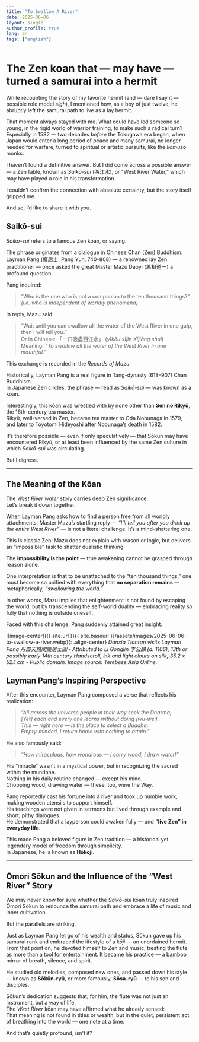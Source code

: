 ```yaml
---
title: "To Swallow A River"
date: 2025-06-06
layout: single
author_profile: true
lang: en
tags: ["english"]
---
```


# The Zen koan that — may have — turned a samurai into a hermit

While recounting the story of my favorite hermit (and — dare I say it — possible role model *sigh*), I mentioned how, as a boy of just twelve, he abruptly left the samurai path to live as a lay hermit.

That moment always stayed with me. What could have led someone so young, in the rigid world of warrior training, to make such a radical turn? Especially in 1582 — two decades *before* the Tokugawa era began, when Japan would enter a long period of peace and many samurai, no longer needed for warfare, turned to spiritual or artistic pursuits, like the *komusō* monks.

I haven’t found a definitive answer. But I did come across a possible answer — a Zen fable, known as *Saikō-sui* (西江水), or “West River Water,” which may have played a role in his transformation.

I couldn’t confirm the connection with absolute certainty, but the story itself gripped me.

And so, I’d like to share it with you.


## Saikō-sui

*Saikō-sui* refers to a famous Zen kōan, or saying.

The phrase originates from a dialogue in Chinese Chan (Zen) Buddhism: Layman Pang (龐居士, Pang Yun, 740–808) — a renowned lay Zen practitioner — once asked the great Master Mazu Daoyi (馬祖道一) a profound question.

Pang inquired:

> “Who is the one who is not a companion to the ten thousand things?”  
> *(i.e. who is independent of worldly phenomena)*

In reply, Mazu said:

> “Wait until you can swallow all the water of the West River in one gulp, then I will tell you.”  
> Or in Chinese: 「一口吸盡西江水」 (*yīkǒu xījìn Xījiāng shuǐ*)  
> Meaning: *“To swallow all the water of the West River in one mouthful.”*

This exchange is recorded in the *Records of Mazu*.

Historically, Layman Pang is a real figure in Tang-dynasty (618–907) Chan Buddhism.  
In Japanese Zen circles, the phrase — read as *Saikō-sui* — was known as a kōan.

Interestingly, this kōan was wrestled with by none other than **Sen no Rikyū**, the 16th-century tea master.  
Rikyū, well-versed in Zen, became tea master to Oda Nobunaga in 1579, and later to Toyotomi Hideyoshi after Nobunaga’s death in 1582.

It’s therefore possible — even if only speculatively — that Sōkun may have encountered Rikyū, or at least been influenced by the same Zen culture in which *Saikō-sui* was circulating.

But I digress.

---

## The Meaning of the Kōan

The *West River water* story carries deep Zen significance.  
Let’s break it down together.

When Layman Pang asks how to find a person free from all worldly attachments, Master Mazu’s startling reply — *“I’ll tell you after you drink up the entire West River”* — is not a literal challenge. It’s a mind-shattering one.

This is classic Zen: Mazu does not explain with reason or logic, but delivers an “impossible” task to shatter dualistic thinking.

The **impossibility is the point** — true awakening cannot be grasped through reason alone.

One interpretation is that to be unattached to the “ten thousand things,” one must become so unified with everything that **no separation remains** — metaphorically, *“swallowing the world.”*

In other words, Mazu implies that enlightenment is not found by escaping the world, but by transcending the self-world duality — embracing reality so fully that nothing is outside oneself.

Faced with this challenge, Pang suddenly attained great insight.

![image-center]({{ site.url }}{{ site.baseurl }}/assets/images/2025-06-06-to-swallow-a-river.webp){: .align-center}
*Danxia Tianran visits Layman Pang 丹霞天然問龐居士圖 - Attributed to Li Gonglin 李公麟 (d. 1106), 13th or possibly early 14th century
Handscroll, ink and light clours on silk, 35.2 x 52.1 cm - Public domain.
Image source: Terebess Asia Online.*


## Layman Pang’s Inspiring Perspective

After this encounter, Layman Pang composed a verse that reflects his realization:

> *“All across the universe people in their way seek the Dharma;*  
> *[Yet] each and every one learns without doing (wu-wei).*  
> *This — right here — is the place to select a Buddha;*  
> *Empty-minded, I return home with nothing to attain.”*

He also famously said:

> *“How miraculous, how wondrous — I carry wood, I draw water!”*

His “miracle” wasn’t in a mystical power, but in recognizing the sacred within the mundane.  
Nothing in his daily routine changed — except his mind.  
Chopping wood, drawing water — these, too, were the Way.

Pang reportedly cast his fortune into a river and took up humble work, making wooden utensils to support himself.  
His teachings were not given in sermons but lived through example and short, pithy dialogues.  
He demonstrated that a layperson could awaken fully — and **“live Zen” in everyday life**.

This made Pang a beloved figure in Zen tradition — a historical yet legendary model of freedom through simplicity.  
In Japanese, he is known as **Hōkoji**.

---

## Ōmori Sōkun and the Influence of the “West River” Story

We may never know for sure whether the *Saikō-sui* kōan truly inspired Ōmori Sōkun to renounce the samurai path and embrace a life of music and inner cultivation.

But the parallels are striking.

Just as Layman Pang let go of his wealth and status, Sōkun gave up his samurai rank and embraced the lifestyle of a *kōji* — an unordained hermit.  
From that point on, he devoted himself to Zen and music, treating the flute as more than a tool for entertainment. It became his practice — a bamboo mirror of breath, silence, and spirit.

He studied old melodies, composed new ones, and passed down his style — known as **Sōkūn-ryū**, or more famously, **Sōsa-ryū** — to his son and disciples.

Sōkun’s dedication suggests that, for him, the flute was not just an instrument, but a way of life.  
The *West River* kōan may have affirmed what he already sensed:  
That meaning is not found in titles or wealth, but in the quiet, persistent act of breathing into the world — one note at a time.

And that’s quietly profound, isn’t it?
